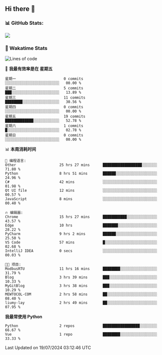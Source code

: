 ## Hi there 👋
### 📊 GitHub Stats:
<p href="https://github.com/anuraghazra/github-readme-stats">
<img align="left" src="https://github-readme-stats.vercel.app/api?username=liumy-lay&show_icons=true&title_color=ffffff&icon_color=ffffff&text_color=ffffff&bg_color=D80835&hide_title=true" />
</p>
<br clear="left"/>

### 🚀 Wakatime Stats
<!--START_SECTION:waka-->
![Lines of code](https://img.shields.io/badge/%E4%BB%8E%E3%80%8CHello%20World%E3%80%8D%E8%B5%B7%E6%88%91%E5%B7%B2%E7%BB%8F%E5%86%99%E4%BA%86-0%20%E8%A1%8C%E4%BB%A3%E7%A0%81-blue)

📅 **我最有效率是在 星期五** 

```text
星期一                      0 commits           ░░░░░░░░░░░░░░░░░░░░░░░░░   00.00 % 
星期二                      5 commits           ███░░░░░░░░░░░░░░░░░░░░░░   13.89 % 
星期三                      11 commits          ████████░░░░░░░░░░░░░░░░░   30.56 % 
星期四                      0 commits           ░░░░░░░░░░░░░░░░░░░░░░░░░   00.00 % 
星期五                      19 commits          █████████████░░░░░░░░░░░░   52.78 % 
星期六                      1 commits           █░░░░░░░░░░░░░░░░░░░░░░░░   02.78 % 
星期日                      0 commits           ░░░░░░░░░░░░░░░░░░░░░░░░░   00.00 % 
```


📊 **本周消耗时间** 

```text
💬 编程语言: 
Other                    25 hrs 27 mins      ██████████████████░░░░░░░   71.80 % 
Python                   8 hrs 51 mins       ██████░░░░░░░░░░░░░░░░░░░   24.96 % 
C#                       42 mins             ░░░░░░░░░░░░░░░░░░░░░░░░░   01.98 % 
Qt UI file               12 mins             ░░░░░░░░░░░░░░░░░░░░░░░░░   00.57 % 
JavaScript               8 mins              ░░░░░░░░░░░░░░░░░░░░░░░░░   00.40 % 

🔥 编辑器: 
Chrome                   15 hrs 27 mins      ███████████░░░░░░░░░░░░░░   43.57 % 
Edge                     10 hrs              ███████░░░░░░░░░░░░░░░░░░   28.22 % 
PyCharm                  9 hrs 2 mins        ██████░░░░░░░░░░░░░░░░░░░   25.50 % 
VS Code                  57 mins             █░░░░░░░░░░░░░░░░░░░░░░░░   02.68 % 
IntelliJ IDEA            0 secs              ░░░░░░░░░░░░░░░░░░░░░░░░░   00.03 % 

🐱‍💻 项目: 
ModbusRTU                11 hrs 16 mins      ████████░░░░░░░░░░░░░░░░░   31.79 % 
Blog                     3 hrs 39 mins       ███░░░░░░░░░░░░░░░░░░░░░░   10.33 % 
MyGitBlog                3 hrs 38 mins       ███░░░░░░░░░░░░░░░░░░░░░░   10.29 % 
MEWTOCOL-COM             2 hrs 58 mins       ██░░░░░░░░░░░░░░░░░░░░░░░   08.40 % 
liumy-lay                2 hrs 49 mins       ██░░░░░░░░░░░░░░░░░░░░░░░   07.95 % 
```

**我最常使用 Python** 

```text
Python                   2 repos             █████████████████░░░░░░░░   66.67 % 
Vue                      1 repo              ████████░░░░░░░░░░░░░░░░░   33.33 % 
```




 Last Updated on 19/07/2024 03:12:46 UTC
<!--END_SECTION:waka-->
